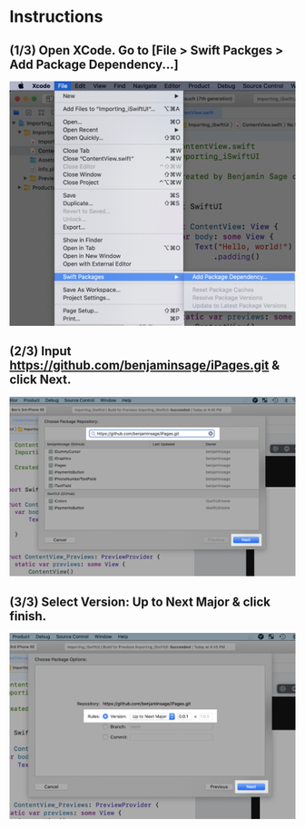 # Instructions

## **(1/3)** Open XCode. Go to [File > Swift Packges > Add Package Dependency...]
![](instructions/instructions-1.png)

## (2/3) Input https://github.com/benjaminsage/iPages.git & click Next.
![](instructions/instructions-2-iPages.png)

## (3/3) Select Version: Up to Next Major & click finish.
![](instructions/instructions-3-iPages.png)